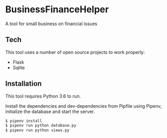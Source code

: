 # BusinessFinanceHelper

A tool for small business on financial issues

## Tech

This tool uses a number of open source projects to work properly:

* Flask
* Sqlite

## Installation

This tool requires Python 3.6 to run.

Install the dependencies and dev-dependencies from Pipfile using Pipenv, initialize the database and start the server.

```sh
$ pipenv install
$ pipenv run python database.py
$ pipenv run python views.py
```